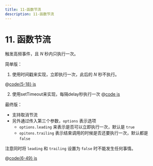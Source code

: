 ```yaml
---
title: 11-函数节流
description: 11-函数节流
---
```


# 11. 函数节流

触发高频事件，且 $N$ 秒内只执行一次。

简单版：
1. 使用时间戳来实现，立即执行一次，此后的 $N$ 秒不执行。

@[code{5-18} js](./src/11-throttle-1.js)

2. 使用setTimeout来实现，每隔delay秒执行一次
@[code js](./src/11-throttle-2.js)

最终版：

- 支持取消节流
- 另外通过传入第三个参数，`options` 表示选项
    - `options.leading` 来表示是否可以立即执行一次，默认是 `true`
    - `opitons.trailing` 表示结束调用的时候是否还要执行一次，默认都是 `false`

注意同时将 `leading` 和 `trailing` 设置为 `false` 时不能发生任何事情。

@[code{6-49} js](./src/11-throttle-3.js)
